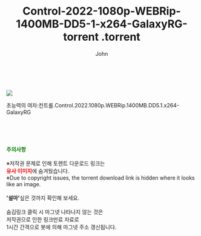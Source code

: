 ﻿---
layout: post
title:  "                   Control-2022-1080p-WEBRip-1400MB-DD5-1-x264-GalaxyRG-torrent                .torrent"
author: John
categories: [ 영화 ]
tags: [  ]
image: https://torrentrj57.com/uploadfile/full/a7d4fc964c86b7e29d41675744a84d01eb7c575b.jpg 
description: "                   Control-2022-1080p-WEBRip-1400MB-DD5-1-x264-GalaxyRG-torrent                 torrent 정보 공유"
toc: true
toc_sticky: true
---

<br>
<p><img src="https://torrentrj57.com/uploadfile/full/a7d4fc964c86b7e29d41675744a84d01eb7c575b.jpg"/></p>
 초능력의 여자:컨트롤.Control.2022.1080p.WEBRip.1400MB.DD5.1.x264-GalaxyRG  
    
<br><br><br>
<p data-ke-size="size16"><b><span style="color: green;">주의사항</span></b><br /><br />※저작권 문제로 인해 토렌트 다운로드 링크는<br /><b><span style="color: red;">유사 이미지</span></b>에 숨겨뒀습니다.<br />※Due to copyright issues, the torrent download link is hidden where it looks like an image.<br /><br /><b>'설마'</b>싶은 것까지 확인해 보세요.<br /><br />숨김링크 클릭 시 마그넷 나타나지 않는 것은<br />저작권으로 인한 링크만료 자료로<br />1시간 간격으로 봇에 의해 마그넷 주소 갱신됩니다.</p>
